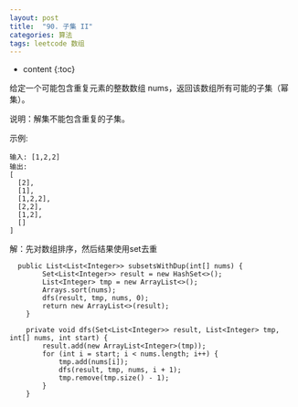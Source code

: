 ```yaml
---
layout: post
title:  "90. 子集 II"
categories: 算法
tags: leetcode 数组
---
```


* content
{:toc}

<!--more-->

给定一个可能包含重复元素的整数数组 nums，返回该数组所有可能的子集（幂集）。

说明：解集不能包含重复的子集。

示例:

```
输入: [1,2,2]
输出:
[
  [2],
  [1],
  [1,2,2],
  [2,2],
  [1,2],
  []
]
```

解：先对数组排序，然后结果使用set去重

```
  public List<List<Integer>> subsetsWithDup(int[] nums) {
        Set<List<Integer>> result = new HashSet<>();
        List<Integer> tmp = new ArrayList<>();
        Arrays.sort(nums);
        dfs(result, tmp, nums, 0);
        return new ArrayList<>(result);
    }

    private void dfs(Set<List<Integer>> result, List<Integer> tmp, int[] nums, int start) {
        result.add(new ArrayList<Integer>(tmp));
        for (int i = start; i < nums.length; i++) {
            tmp.add(nums[i]);
            dfs(result, tmp, nums, i + 1);
            tmp.remove(tmp.size() - 1);
        }
    }
```
